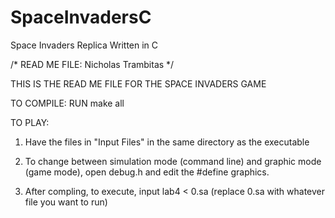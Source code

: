 # SpaceInvadersC
Space Invaders Replica Written in C

/* READ ME FILE: Nicholas Trambitas */

THIS IS THE READ ME FILE FOR THE SPACE INVADERS GAME

TO COMPILE:
RUN make all

TO PLAY:
1) Have the files in "Input Files" in the same directory
as the executable

2) To change between simulation mode (command line) and
graphic mode (game mode), open debug.h and edit the #define 
graphics.

3) After compling, to execute, input lab4 < 0.sa
(replace 0.sa with whatever file you want to run)
